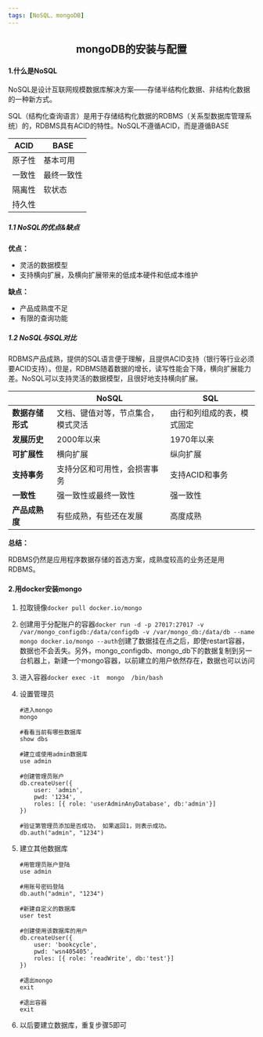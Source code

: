```yaml
---
tags: [NoSQL、mongoDB]
---
```

## <center>mongoDB的安装与配置</center>

#### 1.什么是NoSQL

​	NoSQL是设计互联网规模数据库解决方案——存储半结构化数据、非结构化数据的一种新方式。

​	SQL（结构化查询语言）是用于存储结构化数据的RDBMS（关系型数据库管理系统）的，RDBMS具有ACID的特性。NoSQL不遵循ACID，而是遵循BASE

| ACID   | BASE       |
| ------ | ---------- |
| 原子性 | 基本可用   |
| 一致性 | 最终一致性 |
| 隔离性 | 软状态     |
| 持久性 |            |

##### 1.1 NoSQL的优点&缺点

**优点：**

* 灵活的数据模型
* 支持横向扩展，及横向扩展带来的低成本硬件和低成本维护

**缺点：**

* 产品成熟度不足
* 有限的查询功能

##### 1.2 NoSQL与SQL对比

​	RDBMS产品成熟，提供的SQL语言便于理解，且提供ACID支持（银行等行业必须要ACID支持）。但是，RDBMS随着数据的增长，读写性能会下降，横向扩展能力差。NoSQL可以支持灵活的数据模型，且很好地支持横向扩展。

|                  | NoSQL                              | SQL                        |
| ---------------- | ---------------------------------- | -------------------------- |
| **数据存储形式** | 文档、键值对等，节点集合，模式灵活 | 由行和列组成的表，模式固定 |
| **发展历史**     | 2000年以来                         | 1970年以来                 |
| **可扩展性**     | 横向扩展                           | 纵向扩展                   |
| **支持事务**     | 支持分区和可用性，会损害事务       | 支持ACID和事务             |
| **一致性**       | 强一致性或最终一致性               | 强一致性                   |
| **产品成熟度**   | 有些成熟，有些还在发展             | 高度成熟                   |

**总结：**

RDBMS仍然是应用程序数据存储的首选方案，成熟度较高的业务还是用RDBMS。



#### 2.用docker安装mongo

1. 拉取镜像`docker pull docker.io/mongo`

2. 创建用于分配账户的容器`docker run -d -p 27017:27017 -v /var/mongo_configdb:/data/configdb -v /var/mongo_db:/data/db --name mongo docker.io/mongo --auth`创建了数据挂在点之后，即使restart容器，数据也不会丢失。另外，mongo_configdb、mongo_db下的数据复制到另一台机器上，新建一个mongo容器，以前建立的用户依然存在，数据也可以访问

3. 进入容器`docker exec -it  mongo  /bin/bash`

4. 设置管理员

   ```shell
   #进入mongo
   mongo
   
   #看看当前有哪些数据库
   show dbs
   
   #建立或使用admin数据库
   use admin
   
   #创建管理员账户
   db.createUser({
       user: 'admin',
       pwd: '1234',
       roles: [{ role: 'userAdminAnyDatabase', db:'admin'}]
   })
   
   #验证第管理员添加是否成功， 如果返回1，则表示成功。
   db.auth("admin", "1234")
   ```

5. 建立其他数据库

   ```shell
   #用管理员账户登陆
   use admin
   
   #用账号密码登陆
   db.auth("admin", "1234")
   
   #新建自定义的数据库
   user test
   
   #创建使用该数据库的用户
   db.createUser({
       user: 'bookcycle',
       pwd: 'wsn405405',
       roles: [{ role: 'readWrite', db:'test'}]
   })
   
   #退出mongo
   exit
   
   #退出容器
   exit
   ```

6. 以后要建立数据库，重复步骤5即可


